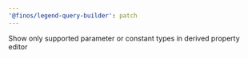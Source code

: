 ```yaml
---
'@finos/legend-query-builder': patch
---
```


Show only supported parameter or constant types in derived property editor
